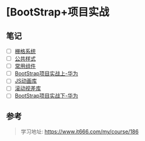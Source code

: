 # [BootStrap+项目实战

## 笔记

- [ ] [栅格系统](知播渔学习笔记/知播渔-李南江-07从零玩转Bootstrap+项目实战7/01-栅格系统.md)
- [ ] [公共样式](知播渔学习笔记/知播渔-李南江-07从零玩转Bootstrap+项目实战7/02-公共样式.md)
- [ ] [常用组件](知播渔学习笔记/知播渔-李南江-07从零玩转Bootstrap+项目实战7/03-常用组件.md)
- [ ] [BootStrap项目实战上-华为](知播渔学习笔记/知播渔-李南江-07从零玩转Bootstrap+项目实战7/04-BootStrap项目实战上-华为.md)
- [ ] [JS动画库](知播渔学习笔记/知播渔-李南江-07从零玩转Bootstrap+项目实战7/05-JS动画库.md)
- [ ] [滚动视差库](知播渔学习笔记/知播渔-李南江-07从零玩转Bootstrap+项目实战7/06-滚动视差库.md)
- [ ] [BootStrap项目实战下-华为](知播渔学习笔记/知播渔-李南江-07从零玩转Bootstrap+项目实战7/07-BootStrap项目实战下-华为.md)

## 参考

> 学习地址: https://www.it666.com/my/course/186